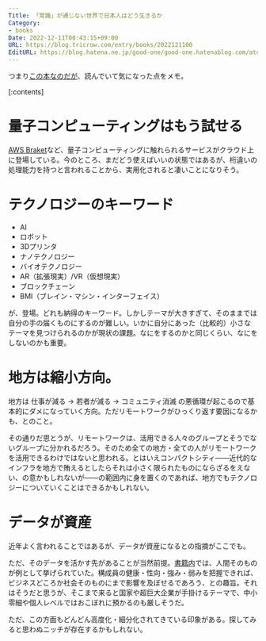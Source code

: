 ```yaml
---
Title: 「常識」が通じない世界で日本人はどう生きるか
Category:
- books
Date: 2022-12-11T00:43:15+09:00
URL: https://blog.tricrow.com/entry/books/2022121100
EditURL: https://blog.hatena.ne.jp/good-one/good-one.hatenablog.com/atom/entry/4207112889944005447
---
```


つまり[この本なのだが](https://amzn.to/3BmjLdO)、読んでいて気になった点をメモ。

[:contents]

# 量子コンピューティングはもう試せる

[AWS Braket](https://aws.amazon.com/jp/braket/)など、量子コンピューティングに触れられるサービスがクラウド上に登場している。今のところ、まだどう使えばいいの状態ではあるが、桁違いの処理能力を持つと言われることから、実用化されると凄いことになりそう。

# テクノロジーのキーワード

- AI
- ロボット
- 3Dプリンタ
- ナノテクノロジー
- バイオテクノロジー
- AR（拡張現実）/VR（仮想現実）
- ブロックチェーン
- BMI（ブレイン・マシン・インターフェイス）

が、登場。どれも納得のキーワード。しかしテーマが大きすぎて、そのままでは自分の手の届くものにするのが難しい。いかに自分にあった（比較的）小さなテーマを見つけられるのかが現状の課題。なにをするのかと同じくらい、なにをしないのかも重要。


# 地方は縮小方向。

地方は 仕事が減る → 若者が減る → コミュニティ消滅 の悪循環が起こるので基本的にダメになっていく方向。ただリモートワークがひっくり返す要因になるかも、とのこと。

その通りだ思とうが、リモートワークは、活用できる人々のグループとそうでないグループに分かれるだろう。そのため全ての地方・全ての人がリモートワークを活用できるわけではないと思われる。とはいえコンパクトシティ――近代的なインフラを地方で賄えるとしたらそれは小さく限られたものにならざるをえない、の意かもしれないが――の範囲内に身を置くのであれば、地方でもテクノロジーについていくことはできるかもしれない。

# データが資産

近年よく言われることではあるが、データが資産になるとの指摘がここでも。

ただ、そのデータを活かす先があることが当然前提。[書籍内](https://amzn.to/3BmjLdO)では、人間そのものが例として挙げられていた。構成員の健康・性向・強み・弱みを把握できれば、ビジネスどころか社会そのものにまで影響を及ぼせるであろう、との趣旨。それはそうだと思うが、そこまで来ると国家や超巨大企業が手掛けるテーマで、中小零細や個人レベルではおこぼれに預かるのも厳しそうだ。

ただ、この方面もどんどん高度化・細分化されてきている印象がある。探してみると思わぬニッチが存在するかもしれない。
